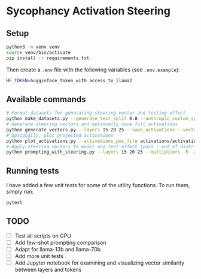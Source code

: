 # Sycophancy Activation Steering

## Setup

```bash
python3 -m venv venv
source venv/bin/activate
pip install -r requirements.txt
```

Then create a `.env` file with the following variables (see `.env.example`):

```bash
HF_TOKEN=hugginface_token_with_access_to_llama2
```

## Available commands

```bash
# Format datasets for generating steering vector and testing effect
python make_datasets.py --generate_test_split 0.8 --anthropic_custom_split 0.6 --n_datapoints 1000
# Generate steering vectors and optionally save full activations
python generate_vectors.py --layers 15 20 25 --save_activations --vector_save_dir vectors --activation_save_dir activations
# Optionally, plot projected activations
python plot_activations.py --activations_pos_file activations/activations_pos_15.pt --activations_neg_file activations/activations_neg_15.pt --fname activations_proj_15.png --title "Activations layer 15"
# Apply steering vectors to model and test effect (pass --out_of_distribution to test on out-of-distribution data)
python prompting_with_steering.py --layers 15 20 25 --multipliers -5 -2 -1 0 1 2 5 --max_new_tokens 80 --out_of_distribution
```

## Running tests

I have added a few unit tests for some of the utility functions. To run them, simply run:

```bash
pytest
```

## TODO

- [ ] Test all scripts on GPU
- [ ] Add few-shot prompting comparison
- [ ] Adapt for llama-13b and llama-70b
- [ ] Add more unit tests
- [ ] Add Jupyter notebook for examining and visualizing vector similarity between layers and tokens